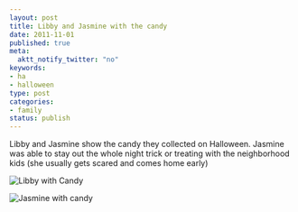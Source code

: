 ```yaml
--- 
layout: post
title: Libby and Jasmine with the candy
date: 2011-11-01
published: true
meta: 
  aktt_notify_twitter: "no"
keywords: 
- ha
- halloween
type: post
categories: 
- family
status: publish
---
```

Libby and Jasmine show the candy they collected on Halloween.  Jasmine was able to stay out the whole night trick or treating with the neighborhood kids (she usually gets scared and comes home early)

![Libby with Candy](http://media.eick.us/2011/11/wpid-Photo-Oct-31-2011-828-PM.jpg)

![Jasmine with candy](http://media.eick.us/2011/11/wpid-Photo-Oct-31-2011-825-PM.jpg)